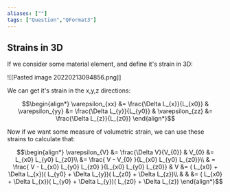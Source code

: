 ```yaml
---
aliases: [""]
tags: ["Question","QFormat3"]
---
```


#### 
## Strains in 3D

If we consider some material element, and define it's strain in 3D:

![[Pasted image 20220213094856.png]]

We can get it's strain in the x,y,z directions:

$$\begin{align*}
\varepsilon_{xx} &= \frac{\Delta L_{x}}{L_{x0}} & \varepsilon_{yy} &= \frac{\Delta L_{y}}{L_{y0}} & \varepsilon_{zz} &= \frac{\Delta L_{z}}{L_{z0}} 
\end{align*}$$

Now if we want some measure of volumetric strain, we can use these strains to calculate that:

$$\begin{align*}
\varepsilon_{V} &= \frac{\Delta V}{V_{0}} & V_{0} &= L_{x0} L_{y0} L_{z0}\\
 &= \frac{ V - V_{0} }{L_{x0} L_{y0} L_{z0}}\\
& = \frac{ V - L_{x0} L_{y0} L_{z0} }{L_{x0} L_{y0} L_{z0}} & V &= ( L_{x0} + \Delta L_{x})( L_{y0} + \Delta L_{y})( L_{z0} + \Delta L_{z})\\
& & &= ( L_{x0} + \Delta L_{x})( L_{y0} + \Delta L_{y})( L_{z0} + \Delta L_{z})
\end{align*}$$